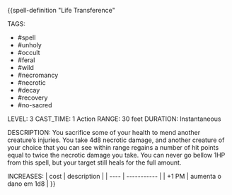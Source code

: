 {{spell-definition "Life Transference"

TAGS:
- #spell
- #unholy
- #occult
- #feral
- #wild
- #necromancy
- #necrotic
- #decay
- #recovery
- #no-sacred

LEVEL: 3
CAST_TIME: 1 Action
RANGE: 30 feet
DURATION: Instantaneous

DESCRIPTION:
You sacrifice some of your health to mend another creature’s injuries. You take 4d8 necrotic damage, and another creature of your choice that you can see within range regains a number of hit points equal to twice the necrotic damage you take. You can never go bellow 1HP from this spell, but your target still heals for the full amount.

INCREASES:
| cost | description |
| ---- | ----------- |
| +1 PM | aumenta o dano em 1d8 |
}}
